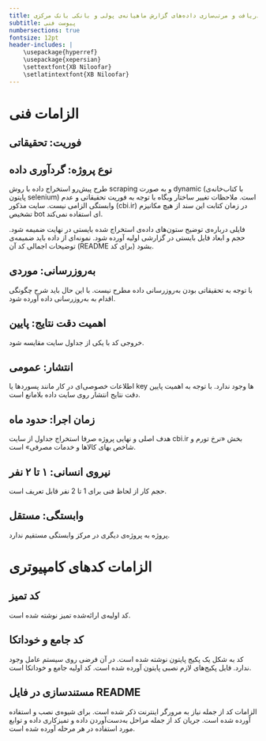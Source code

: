 ```yaml
---
title: دریافت و مرتب‌سازی داده‌های گزارش ماهیانه‌ی پولی و بانکی بانک مرکزی
subtitle: پیوست فنی
numbersections: true
fontsize: 12pt
header-includes: |
    \usepackage{hyperref}
    \usepackage{xepersian}
    \settextfont{XB Niloofar}
    \setlatintextfont{XB Niloofar}
---
```


# الزامات فنی

## فوریت:‌ تحقیقاتی

## نوع پروژه: گردآوری داده

طرح پیش‌رو استخراج داده با روش scraping و به صورت dynamic (با کتاب‌خانه‌ی پایتون selenium) است. ملاحظات تغییر ساختار وبگاه با توجه به فوریت تحقیقاتی و عدم وابستگی الزامی نیست. سایت مذکور (cbi.ir) در زمان کتابت این سند از هیچ مکانیزم تشخیص bot ای استفاده نمی‌کند.

فایلی درباره‌ی توضیح ستون‌های داده‌ی استخراج شده بایستی در نهایت ضمیمه شود. حجم و ابعاد فایل بایستی در گزارشی اولیه آورده شود. نمونه‌ای از داده باید ضمیمه‌ی توضیحات اجمالی کد آن (README برای کد) بشود.

## به‌روزرسانی: موردی

با توجه به تحقیقاتی بودن به‌روزرسانی داده مطرح نیست. با این حال باید شرح چگونگی اقدام به به‌روزرسانی داده آورده شود.

## اهمیت دقت نتایج: پایین

خروجی کد با یکی از جداول سایت مقایسه شود.

## انتشار: عمومی

اطلاعات خصوصی‌ای در کار مانند پسوردها یا key ها وجود ندارد. با توجه به اهمیت پایین دقت نتایج انتشار روی سایت داده بلامانع است.

## زمان اجرا: حدود ماه

هدف اصلی و نهایی پروژه صرفا استخراج جداول از سایت cbi.ir بخش «نرخ تورم و شاخص بهای کالاها و خدمات مصرفی» است.

## نیروی انسانی: ۱ تا ۲ نفر

حجم کار از لحاظ فنی برای 1 تا 2 نفر قابل تعریف است.

## وابستگی: مستقل

پروژه به پروژه‌ی دیگری در مرکز وابستگی مستقیم ندارد.

# الزامات کدهای کامپیوتری

## کد تمیز

کد اولیه‌ی ارائه‌شده تمیز نوشته شده است.

## کد جامع و خوداتکا

کد به شکل یک پکیج پایتون نوشته شده است. در آن فرضی روی سیستم عامل وجود ندارد. فایل پکیج‌های لازم نصبی پایتون آورده شده است. کد اولیه جامع و خوداتکا است.

## مستندسازی در فایل README

الزامات کد از جمله نیاز به مرورگر اینترنت ذکر شده است. برای شیوه‌ی نصب و استفاده آورده شده است. جریان کد از جمله مراحل به‌دست‌آوردن داده و تمیزکاری داده و توابع مورد استفاده در هر مرحله آورده شده است.

